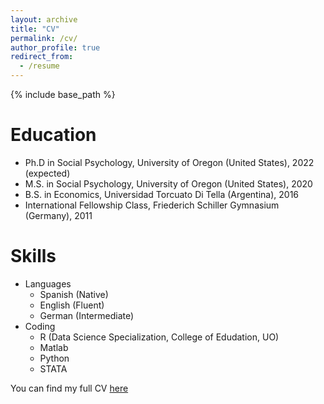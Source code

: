 ```yaml
---
layout: archive
title: "CV"
permalink: /cv/
author_profile: true
redirect_from:
  - /resume
---
```


{% include base_path %}

Education
======
* Ph.D in Social Psychology, University of Oregon (United States), 2022 (expected)
* M.S. in Social Psychology, University of Oregon (United States), 2020
* B.S. in Economics, Universidad Torcuato Di Tella (Argentina), 2016
* International Fellowship Class, Friederich Schiller Gymnasium (Germany), 2011
  
Skills
======
* Languages
  * Spanish (Native)
  * English (Fluent)
  * German (Intermediate)
* Coding
  * R (Data Science Specialization, College of Edudation, UO)
  * Matlab
  * Python
  * STATA

You can find my full CV [here](http://tamaraniella.github.io/files/niella_CV_May2021.pdf)
